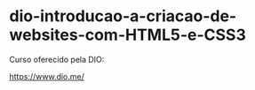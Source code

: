 # dio-introducao-a-criacao-de-websites-com-HTML5-e-CSS3

Curso oferecido pela DIO:

https://www.dio.me/
